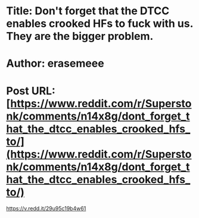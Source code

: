 # Title: Don't forget that the DTCC enables crooked HFs to fuck with us. They are the bigger problem.
# Author: erasemeee
# Post URL: [https://www.reddit.com/r/Superstonk/comments/n14x8g/dont_forget_that_the_dtcc_enables_crooked_hfs_to/](https://www.reddit.com/r/Superstonk/comments/n14x8g/dont_forget_that_the_dtcc_enables_crooked_hfs_to/)


https://v.redd.it/29u95c19b4w61